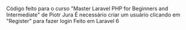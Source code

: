 Código feito para o curso "Master Laravel PHP for Beginners and Intermediate" de Piotr Jura
É necessário criar um usuário clicando em "Register" para fazer login
Feito em Laravel 6
